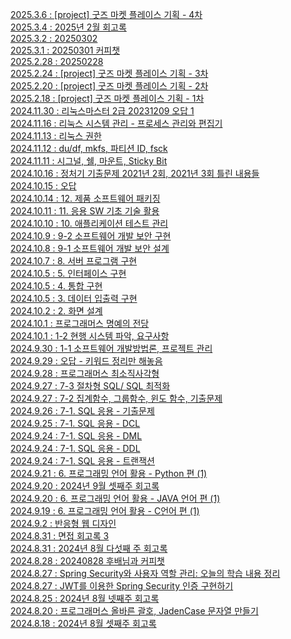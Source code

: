 [2025.3.6 : [project] 굿즈 마켓 플레이스 기획 - 4차](https://code-chy.tistory.com/195) <br>
[2025.3.4 : 2025년 2월 회고록](https://code-chy.tistory.com/194) <br>
[2025.3.2 : 20250302](https://code-chy.tistory.com/193) <br>
[2025.3.1 : 20250301 커피챗](https://code-chy.tistory.com/192) <br>
[2025.2.28 : 20250228](https://code-chy.tistory.com/191) <br>
[2025.2.24 : [project] 굿즈 마켓 플레이스 기획 - 3차](https://code-chy.tistory.com/190) <br>
[2025.2.20 : [project] 굿즈 마켓 플레이스 기획 - 2차](https://code-chy.tistory.com/189) <br>
[2025.2.18 : [project] 굿즈 마켓 플레이스 기획 - 1차](https://code-chy.tistory.com/188) <br>
[2024.11.30 : 리눅스마스터 2급 20231209 오답 1](https://code-chy.tistory.com/187) <br>
[2024.11.16 : 리눅스 시스템 관리 - 프로세스 관리와 편집기](https://code-chy.tistory.com/185) <br>
[2024.11.13 : 리눅스 권한](https://code-chy.tistory.com/184) <br>
[2024.11.12 : du/df, mkfs, 파티션 ID, fsck](https://code-chy.tistory.com/183) <br>
[2024.11.11 : 시그널, 쉘, 마운트, Sticky Bit](https://code-chy.tistory.com/181) <br>
[2024.10.16 : 정처기 기출문제 2021년 2회,  2021년 3회 틀린 내용들](https://code-chy.tistory.com/180) <br>
[2024.10.15 : 오답](https://code-chy.tistory.com/179) <br>
[2024.10.14 : 12. 제품 소프트웨어 패키징](https://code-chy.tistory.com/178) <br>
[2024.10.11 : 11. 응용 SW 기초 기술 활용](https://code-chy.tistory.com/177) <br>
[2024.10.10 : 10. 애플리케이션 테스트 관리](https://code-chy.tistory.com/176) <br>
[2024.10.9 : 9-2 소프트웨어 개발 보안 구현](https://code-chy.tistory.com/175) <br>
[2024.10.8 : 9-1 소프트웨어 개발 보안 설계](https://code-chy.tistory.com/174) <br>
[2024.10.7 : 8. 서버 프로그램 구현](https://code-chy.tistory.com/173) <br>
[2024.10.5 : 5. 인터페이스 구현](https://code-chy.tistory.com/172) <br>
[2024.10.5 : 4. 통합 구현](https://code-chy.tistory.com/171) <br>
[2024.10.5 : 3. 데이터 입출력 구현](https://code-chy.tistory.com/170) <br>
[2024.10.2 : 2. 화면 설계](https://code-chy.tistory.com/169) <br>
[2024.10.1 : 프로그래머스 명예의 전당](https://code-chy.tistory.com/168) <br>
[2024.10.1 : 1-2 현행 시스템 파악, 요구사항](https://code-chy.tistory.com/167) <br>
[2024.9.30 : 1-1 소프트웨어 개발방법론, 프로젝트 관리](https://code-chy.tistory.com/166) <br>
[2024.9.29 : 오답 - 키워드 정리만 해놓음](https://code-chy.tistory.com/165) <br>
[2024.9.28 : 프로그래머스 최소직사각형](https://code-chy.tistory.com/164) <br>
[2024.9.27 : 7-3 절차형 SQL/ SQL 최적화](https://code-chy.tistory.com/163) <br>
[2024.9.27 : 7-2 집계함수, 그룹함수, 윈도 함수, 기출문제](https://code-chy.tistory.com/162) <br>
[2024.9.26 : 7-1. SQL 응용 - 기출문제](https://code-chy.tistory.com/161) <br>
[2024.9.25 : 7-1. SQL 응용 - DCL](https://code-chy.tistory.com/160) <br>
[2024.9.24 : 7-1. SQL 응용 - DML](https://code-chy.tistory.com/159) <br>
[2024.9.24 : 7-1. SQL 응용 - DDL](https://code-chy.tistory.com/158) <br>
[2024.9.24 : 7-1. SQL 응용 - 트랜잭션](https://code-chy.tistory.com/157) <br>
[2024.9.21 : 6. 프로그래밍 언어 활용 - Python 편 (1)](https://code-chy.tistory.com/156) <br>
[2024.9.20 : 2024년 9월 셋째주 회고록](https://code-chy.tistory.com/155) <br>
[2024.9.20 : 6. 프로그래밍 언어 활용 - JAVA 언어 편 (1)](https://code-chy.tistory.com/154) <br>
[2024.9.19 : 6. 프로그래밍 언어 활용 - C언어 편 (1)](https://code-chy.tistory.com/153) <br>
[2024.9.2 : 반응형 웹 디자인](https://code-chy.tistory.com/152) <br>
[2024.8.31 : 면접 회고록 3](https://code-chy.tistory.com/151) <br>
[2024.8.31 : 2024년 8월 다섯째 주 회고록](https://code-chy.tistory.com/150) <br>
[2024.8.28 : 20240828 후배님과 커피챗](https://code-chy.tistory.com/149) <br>
[2024.8.27 : Spring Security와 사용자 역할 관리: 오늘의 학습 내용 정리](https://code-chy.tistory.com/148) <br>
[2024.8.27 : JWT를 이용한 Spring Security 인증 구현하기](https://code-chy.tistory.com/147) <br>
[2024.8.25 : 2024년 8월 넷째주 회고록](https://code-chy.tistory.com/146) <br>
[2024.8.20 : 프로그래머스 올바른 괄호, JadenCase 문자열 만들기](https://code-chy.tistory.com/145) <br>
[2024.8.18 : 2024년 8월 셋째주 회고록](https://code-chy.tistory.com/144) <br>
